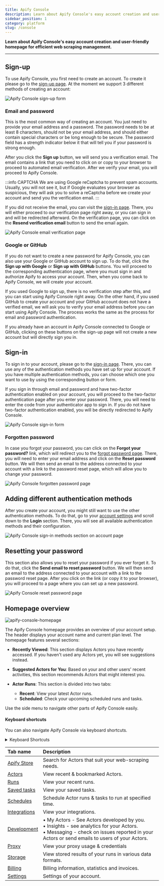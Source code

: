 ```yaml
---
title: Apify Console
description: Learn about Apify Console's easy account creation and user-friendly homepage for efficient web scraping management.
sidebar_position: 1
category: platform
slug: /console
---
```


**Learn about Apify Console's easy account creation and user-friendly homepage for efficient web scraping management.**

---

## Sign-up

To use Apify Console, you first need to create an account. To create it please go to the [sign-up page](https://console.apify.com/sign-up).
At the moment we support 3 different methods of creating an account:

![Apify Console sign-up form](./images/console-sign-up-form.png)

### Email and password

This is the most common way of creating an account. You just need to provide your email address and a password. The password needs to be at least 8 characters, should not be your email address, and should either contain special characters or be long enough to be secure. The password field has a strength indicator below it that will tell you if your password is strong enough.

After you click the **Sign up** button, we will send you a verification email. The email contains a link that you need to click on or copy to your browser to proceed to automated email verification. After we verify your email, you will proceed to Apify Console.

:::info CAPTCHA
We are using Google reCaptcha to prevent spam accounts. Usually, you will not see it, but if Google evaluates your browser as suspicious, they will ask you to solve a reCaptcha before we create your account and send you the verification email.
:::

If you did not receive the email, you can visit the [sign-in page](https://console.apify.com/sign-in). There, you will either proceed to our verification page right away, or you can sign in and will be redirected afterward. On the verification page, you can click on the **Resend verification email** button to send the email again.

![Apify Console email verification page](./images/console-email-verification-page.png)

### Google or GitHub

If you do not want to create a new password for Apify Console, you can also use your Google or GitHub account to sign up. To do that, click the **Sign up with Google** or **Sign up with GitHub** buttons. You will proceed to the corresponding authentication page, where you must sign in and authorize Apify to access your account. Then, when you come back to Apify Console, we will create your account.

If you used Google to sign up, there is no verification step after this, and you can start using Apify Console right away.
On the other hand, if you used GitHub to create your account and your GitHub account does not have a verified email, we will ask you to verify your email address before you can start using Apify Console. The process works the same as the process for email and password authentication.

If you already have an account in Apify Console connected to Google or GitHub, clicking on these buttons on the sign-up page will not create a new account but will directly sign you in.

## Sign-in

To sign in to your account, please go to the [sign-in page](https://console.apify.com/sign-in).
There, you can use any of the authentication methods you have set up for your account. If you have multiple authentication methods, you can choose which one you want to use by using the corresponding button or form.

If you sign in through email and password and have two-factor authentication enabled on your account, you will proceed to the two-factor authentication page after you enter your password. There, you will need to enter the code from your authenticator app to sign in.
If you do not have two-factor authentication enabled, you will be directly redirected to Apify Console.

![Apify Console sign-in form](./images/console-sign-in-form.png)

### Forgotten password

In case you forgot your password, you can click on the **Forgot your password?** link, which will redirect you to the [forgot password page](https://console.apify.com/forgot-password). There, you will need to enter your email address and click on the **Reset password** button. We will then send an email to the address connected to your account with a link to the password reset page, which will allow you to change your password.

![Apify Console forgotten password page](./images/console-forgotten-password-page.png)

## Adding different authentication methods

After you create your account, you might still want to use the other authentication methods. To do that, go to your [account settings](https://console.apify.com/settings/account) and scroll down to the **Login** section. There, you will see all available authentication methods and their configuration.

![Apify Console sign-in methods section on account page](./images/console-sign-in-methods-section.png)

## Resetting your password

This section also allows you to reset your password if you ever forget it. To do that, click the **Send email to reset password** button.
We will then send an email to the address connected to your account with a link to the password reset page.
After you click on the link (or copy it to your browser), you will proceed to a page where you can set up a new password.

![Apify Console reset password page](./images/console-reset-password-page.png)

## Homepage overview

![apify-console-homepage](./images/apify-console-homepage.png)

The Apify Console homepage provides an overview of your account setup. The header displays your account name and current plan level. The homepage features several sections:

- **Recently Viewed**: This section displays Actors you have recently accessed. If you haven't used any Actors yet, you will see suggestions instead.

- **Suggested Actors for You**: Based on your and other users' recent activities, this section recommends Actors that might interest you.

- **Actor Runs**: This section is divided into two tabs:
  - **Recent**: View your latest Actor runs.
  - **Scheduled**: Check your upcoming scheduled runs and tasks.

Use the side menu to navigate other parts of Apify Console easily.

<!-- markdownlint-disable-next-line -->
#### Keyboard shortcuts

You can also navigate Apify Console via keyboard shortcuts.

<details>
<summary>Keyboard Shortcuts</summary>

|Shortcut| Tab |
|:---|:----|
|Show shortcuts | Shift? |
|Home| GH  |
|Store| GO  |
|Actors| GA  |
|Development| GD |
|Saved tasks| GT  |
|Runs| GR  |
|Integrations | GI |
|Schedules| GU  |
|Storage| GE  |
|Proxy| GP  |
|Settings| GS  |
|Billing| GB  |

</details>

| Tab name | Description |
|:---|:---|
| [Apify Store](/platform/console/store)| Search for Actors that suit your web-scraping needs. |
| [Actors](/platform/actors)| View recent & bookmarked Actors. |
| [Runs](/platform/actors/running/runs-and-builds)| View your recent runs. |
| [Saved tasks](/platform/actors/running/tasks)| View your saved tasks. |
| [Schedules](/platform/schedules)| Schedule Actor runs & tasks to run at specified time. |
| [Integrations](/platform/integrations)| View your integrations. |
| [Development](/platform/actors/development)| &bull; My Actors - See Actors developed by you. <br/> &bull; Insights - see analytics for your Actors. <br/> &bull; Messaging - check on issues reported in your Actors or send emails to users of your Actors. |
| [Proxy](/platform/proxy)| View your proxy usage & credentials |
| [Storage](/platform/storage)| View stored results of your runs in various data formats. |
| [Billing](/platform/console/billing)| Billing information, statistics and invoices. |
| [Settings](/platform/console/settings)| Settings of your account. |
